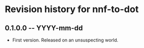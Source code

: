 # Revision history for nnf-to-dot

## 0.1.0.0 -- YYYY-mm-dd

* First version. Released on an unsuspecting world.
